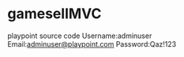 # gamesellMVC
playpoint source code
Username:adminuser
Email:adminuser@playpoint.com
Password:Qaz!123
